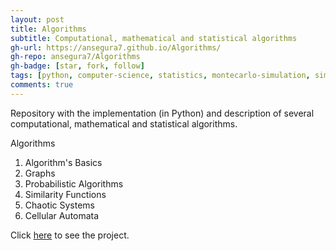 ```yaml
---
layout: post
title: Algorithms
subtitle: Computational, mathematical and statistical algorithms
gh-url: https://ansegura7.github.io/Algorithms/
gh-repo: ansegura7/Algorithms
gh-badge: [star, fork, follow]
tags: [python, computer-science, statistics, montecarlo-simulation, similarity-measures, chaotic-systems, cellular-automata, prime-numbers, fractals, graph, dijkstra-algorithm, networkx]
comments: true
---
```


Repository with the implementation (in Python) and description of several computational, mathematical and statistical algorithms.

Algorithms
1. Algorithm's Basics
2. Graphs
3. Probabilistic Algorithms
4. Similarity Functions
5. Chaotic Systems
6. Cellular Automata

Click [here](https://ansegura7.github.io/Algorithms/) to see the project.
